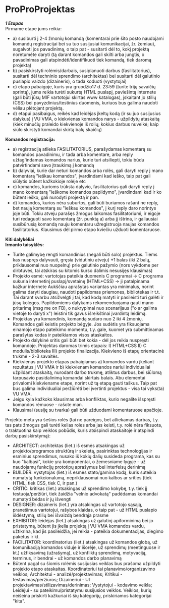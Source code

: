 # ProProProjektas

***1 Etapas***  
Pirmame etape jums reikia:
*  a) susiburti į 2-4 žmonių komandą (komentarai prie šito posto naudojami komandų registracijai bei su tuo susijusiai komunikacijai, žr. žemiau), sugalvoti jos pavadinimą, o taip pat - susitarti dėl to, kokį projektą norėtumėte daryti (tą darant komandos gali skilti arba jungtis, o pavadinimas gali atspindėti/identifikuoti tiek komandą, tiek daromą projektą)
*  b) pasiskirstyti rolėmis/darbais, susiplanuoti darbus (fasilitatorius), susitarti dėl techninio sprendimo (architektas) bei susitarti dėl galutinio puslapio vaizdo (dizaineris), o tada koduoti (vystytojai)
*  c) etapo pabaigoje, kuris yra gruodžio17 d. 23:59 (turite trijų savaičių sprintą), jums reikia turėti sukurtą HTML puslapį, paviešintą internete (gali būti jūsų MIF vartotojui skirtas www katalogas), įskaitant jo stilių (CSS) bei pavyzdinius/testinius duomenis, kuriuos bus galima naudoti vėliau plėtojant projektą.
*  d) etapui pasibaigus, reikės kad leidėjas įkeltų kodą (ir su juo susijusius dalykus) į VU VMA, o kiekvienas komandos narys - užpildytų ataskaitą (kiek minučių praleido kiekvienoje iš rolių; kokius darbus nuveikė; kaip siūlo skirstyti komandai skirtą balų skaičių)

  **Komandos registracija:**  
*  a) registraciją atlieka FASILITATORIUS, parašydamas komentarą su komandos pavadinimu, ir tada arba komentare, arba reply užtag'indamas komandos narius, kurie turi atsiliepti, tokiu būdu patvirtindami savo įtraukimą į komandą
*  b) dalyviai, kurie dar neturi komandos arba rolės, gali daryti reply į mano komentarą "ieškau komandos", įvardindami kad ieško, taip pat gali siūlytis būtent kažkokioje rolėje etc
*  c) komandos, kurioms trūksta dalyvio, fasilitatorius gali daryti reply į mano komentarą "ieškome komandos papildymo", įvardindami kad ir ko būtent ieško, gali nurodyti projektą ir pan.
*  d) komandos, kurios nėra suburtos, gali būti buriamos rašant ne reply, bet naują komentarą su "ieškau komandos", į kurį reply daro norintys joje būti. Tokiu atveju parašęs žmogus laikomas fasilitatoriumi, ir eigoje turi redaguoti savo komentarą (žr. punktą a) arba jį ištrina, ir galiausiai susibūrusią komandą nauju komentaru užregistruoja naujas komandos fasilitatorius.
Klausimus dėl pirmo etapo kviečiu užduoti komentaruose.

**Kiti dalykėliai**  
**Irmanto taisyklės:**
*  Turite galimybę rengti komandinius (negali būti solo) projektus. Tiems kas nuspręs dalyvauti, gręsia (vidutiniu atveju) +1 balas (iki 2 balų, priklausomai nuo nuopelnų) prie galutinio pažymio (nors vykdome per dirbtuves, tai atskiras su kitomis kurso dalimis nesusijęs klausimas)
*  Projekto esmė: vartotojas pateikia duomenis C programai -> C programa sukuria internetinį puslapį/svetainę (HTML+CSS) -> ji patalpinama kažkur internete
  Aukščiau aprašytas variantas yra minimalus, norint galima daryti daugiau, naudoti papildomas priemones, bibliotekas ir t.t. Tai darant svarbu atsižvelgti į tai, kad kodą matyti ir pasileisti turi galėti ir jūsų kolegos. Papildomiems dalykams rekomenduojama gauti mano pritarimą (msg me on FB), o nukrypimai nuo scenarijaus ("o ar galima vietoje to daryti x") leistini tik gavus išreikštinai įvardintą leidimą.
*  Projektas yra komandinis, komandą sudaro nuo 2 iki 4 žmonių. Komandos gali keistis projekto bėgyje. Jos sudėtis yra fiksuojama einamojo etapo pateikimo momentu, t.y. gale, kuomet yra submittinamas parašytas kodas ir pateikiamos visos ataskaitos.
*  Projekto dalykinė sritis gali būti bet kokia - dėl jos reikia nuspręsti komandoje. Projektas daromas trimis etapais: I) HTML+CSS II) C modulis/biblioteka III) projekto finalizacija. Kiekvieno iš etapų orientacinė trukmė - 2-3 savaitės.
*  Kiekvienas projekto etapas pabaigiamas a) komandos vardu įkeliant rezultatus į VU VMA ir b) kiekvienam komandos nariui individualiai užpildant ataskaitą, nurodant darbo trukmę, atliktus darbus, bei siūlomą tarpusavio pasidalinimą komandai skirtais balais. Abu elementai privalomi kiekviename etape, norint už tą etapą gauti taškus. Taip pat bus galima individualiai peržiūrėti bei įvertinti projektus - visa tai vyks(ta) VU VMA.
*  Jeigu kyla kažkoks klausimas arba konfliktas, kurio negalite išspręsti komandos rėmuose - rašote man.
*  Klausimai (susiję su tvarka) gali būti užduodami komentaruose apačioje.

Projekto metu yra šešios rolės (tai ne pareigos, bet atliekamas darbas, t.y. tas pats žmogus gali turėti kelias roles arba jas keisti, t.y. rolė nėra fiksuota, o traktuotina kaip veiklos pobūdis, kuris atsispindi ataskaitoje ir atspindi darbų pasiskirstymą):
*  ARCHITECT: architektas (liet.) iš esmės atsakingas už projekto/programos struktūrą ir skeletą, pasirinktas technologijas ir esminius sprendimus, nusako iš kokių dalių susideda programa, kas su kuo "kalbasi", kokie yra komponentai, o žemesniame lygyje - už naudojamų funkcijų prototipų aprašymus bei interfeisų derinimą
*  BUILDER: vystytojas (liet.) iš esmės stato/gamina kodą, kuris suteikia numatytą funkcionalumą, nepriklausomai nuo kalbos ar srities (tiek HTML, tiek CSS, tiek C, ir pan.)
*  CRITIC: kritikas (liet.) atsakingas už sprendimo kokybę, t.y. tiek jį testuoja/peržiūri, tiek žaidžia "velnio advokatą" padėdamas komandai numatyti bėdas ir jų išvengti
*  DESIGNER: dizaineris (liet.) yra atsakingas už vartotojo sąsają, pranešimus vartotojui, rašybos klaidas, o taip pat - už HTML puslapio išdėstymą, stilių bei išvaizdą bendrąja prasme
*  EXHIBITOR: leidėjas (liet.) atsakingas už galutinį apiforminimą bei jo pristatymą, būtent jis įkelia projektą į VU VMA komandos vardu, užtikrina, kad jis pasileidžia, jei reikia - pateikia dokumentacijas, diegimo paketus ir kt.
*  FACILITATOR: koordinatorius (liet.) atsakingas už komandos globą, už komunikaciją komandos viduje ir išorėje, už sprendimų (meetinguose ir kt.) užfiksavimą (užrašymą), už konfliktų sprendimą, motyvaciją, terminus, ir bendrai - už komandos darbo planavimą
*  Būtent pagal su šiomis rolėmis susijusias veiklas bus prašoma užpildyti projekto etapo ataskaitas. Koordinatoriui tai planavimo/organizavimo veiklos; Architektui - analizė/projektavimas; Kritikui - testavimas/peržiūros; Dizaineriui - UI projektavimas/stilizavimas/derinimas; Vystytojui - kodavimo veikla; Leidėjui - su pateikimu/pristatymu susijusios veiklos. Veiklos, kurių neišeina priskirti kažkuriai iš šių kategorijų, priskiriamos kategorijai "kita".
